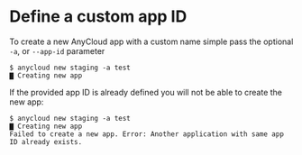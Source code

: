 # Define a custom app ID

To create a new AnyCloud app with a custom name simple pass the optional `-a`, or `--app-id` parameter

```
$ anycloud new staging -a test
▇ Creating new app

```

If the provided app ID is already defined you will not be able to create the new app:

```
$ anycloud new staging -a test
▇ Creating new app
Failed to create a new app. Error: Another application with same app ID already exists.
```